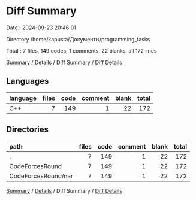# Diff Summary

Date : 2024-09-23 20:46:01

Directory /home/kapusta/Документы/programming_tasks

Total : 7 files,  149 codes, 1 comments, 22 blanks, all 172 lines

[Summary](results.md) / [Details](details.md) / Diff Summary / [Diff Details](diff-details.md)

## Languages
| language | files | code | comment | blank | total |
| :--- | ---: | ---: | ---: | ---: | ---: |
| C++ | 7 | 149 | 1 | 22 | 172 |

## Directories
| path | files | code | comment | blank | total |
| :--- | ---: | ---: | ---: | ---: | ---: |
| . | 7 | 149 | 1 | 22 | 172 |
| CodeForcesRound | 7 | 149 | 1 | 22 | 172 |
| CodeForcesRound/nar | 7 | 149 | 1 | 22 | 172 |

[Summary](results.md) / [Details](details.md) / Diff Summary / [Diff Details](diff-details.md)